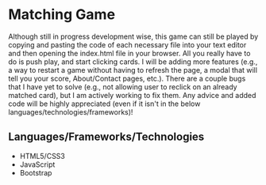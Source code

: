 # Matching Game
Although still in progress development wise, this game can still be played by copying and pasting the code of each necessary file into your text editor and then opening the index.html file in your browser.
All you really have to do is push play, and start clicking cards. I will be adding more features (e.g., a way to restart a game without
having to refresh the page, a modal that will tell you your score, About/Contact pages, etc.).
There are a couple bugs that I have yet to solve (e.g., not allowing user to reclick on an already matched card), but I am actively working to fix them.
Any advice and added code will be highly appreciated (even if it isn't in the below languages/technologies/frameworks)!

## Languages/Frameworks/Technologies
* HTML5/CSS3
* JavaScript
* Bootstrap
